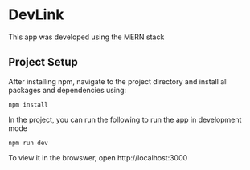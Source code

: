 # DevLink
This app was developed using the MERN stack  

## Project Setup

After installing npm, navigate to the project directory and install all packages and dependencies using:
```
npm install
```

In the project, you can run the following to run the app in development mode
```
npm run dev 
```
To view it in the browswer, open http://localhost:3000 



